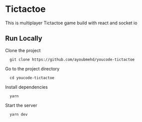 
# Tictactoe

This is multiplayer Tictactoe game build with react and socket io

## Run Locally

Clone the project

```copy
  git clone https://github.com/ayoubmehd/youcode-tictactoe
```

Go to the project directory

```copy
  cd youcode-tictactoe
```

Install dependencies

```copy
  yarn
```

Start the server

```copy
  yarn dev
```

